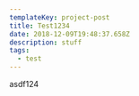 ```yaml
---
templateKey: project-post
title: Test1234
date: 2018-12-09T19:48:37.658Z
description: stuff
tags:
  - test
---
```

asdf124
